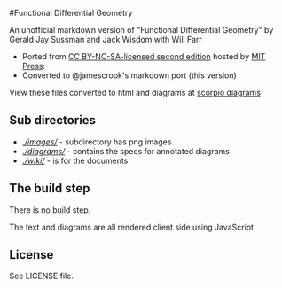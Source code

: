 #Functional Differential Geometry

An unofficial markdown version of "Functional Differential Geometry" by Gerald Jay Sussman and Jack Wisdom with Will Farr

* Ported from [CC BY-NC-SA-licensed second edition](https://mitpress.mit.edu/sites/default/files/titles/content/fdg_edition_2/book) hosted by [MIT Press](https://mitpress.mit.edu/):
* Converted to @jamescrook's markdown port (this version)

View these files converted to html and diagrams at [scorpio diagrams](http://scorpiodiagrams.com/gitwrapped.html#fdg)

## Sub directories

+ *[./images/](https://github.com/scorpiodiagrams/fdg/tree/master/images)* - subdirectory has png images
+ *[./diagrams/](https://github.com/scorpiodiagrams/fdg/tree/master/diagrams)* - contains the specs for annotated diagrams
+ *[./wiki/](https://github.com/scorpiodiagrams/fdg/tree/master/wiki)* - is for the documents.

## The build step

There is no build step.

The text and diagrams are all rendered client side using JavaScript.  

## License

See LICENSE file.

